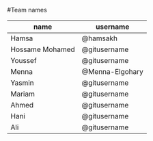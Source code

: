#Team names

| name    |    username  |
| ------- | ------------ |
| Hamsa   | @hamsakh |
| Hossame Mohamed   | @gitusername |
| Youssef   | @gitusername |
| Menna   | @Menna-Elgohary|
| Yasmin   | @gitusername |
| Mariam   | @gitusername |
| Ahmed   | @gitusername |
| Hani    | @gitusername |
| Ali   | @gitusername |
